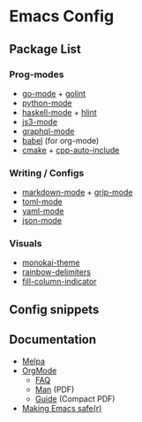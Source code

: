 # Emacs Config

## Package List

### Prog-modes

   - [go-mode](https://github.com/dominikh/go-mode.el) + [golint](https://github.com/golang/lint)
   - [python-mode]()
   - [haskell-mode]() + [hlint]()
   - [js3-mode](https://github.com/tamzinblake/js3-mode)
   - [graphql-mode]()
   - [babel]() (for org-mode)
   - [cmake]() + [cpp-auto-include]()

### Writing / Configs

   - [markdown-mode]() + [grip-mode]()
   - [toml-mode]()
   - [yaml-mode]()
   - [json-mode]()

### Visuals

   - [monokai-theme]()
   - [rainbow-delimiters]()
   - [fill-column-indicator]()

## Config snippets

## Documentation

   - [Melpa](https://melpa.org/#/?sort=downloads&asc=false)
   - [OrgMode](https://orgmode.org)
		- [FAQ](https://orgmode.org/worg/org-faq.html)
		- [Man](https://orgmode.org/org.pdf) (PDF)
		- [Guide](https://orgmode.org/orgguide.pdf) (Compact PDF)
   - [Making Emacs safe(r)](https://github.com/DiegoVicen/my-emacs#making-emacs-secure)
